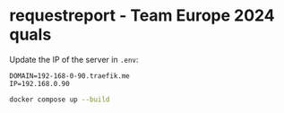 # requestreport - Team Europe 2024 quals

Update the IP of the server in `.env`:
```
DOMAIN=192-168-0-90.traefik.me
IP=192.168.0.90
```

```bash
docker compose up --build
```
